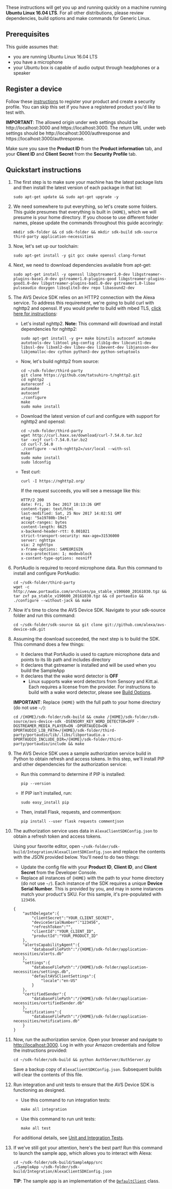 
These instructions will get you up and running quickly on a machine running **Ubuntu Linux 16.04 LTS**. For all other distributions, please review dependencies, build options and make commands for Generic Linux.  

## Prerequisites  
This guide assumes that:

* you are running Ubuntu Linux 16.04 LTS  
* you have a microphone
* your Ubuntu box is capable of audio output through headphones or a speaker  

## Register a device
Follow these [instructions](https://github.com/alexa/alexa-avs-sample-app/wiki/Create-Security-Profile) to register your product and create a security profile. You can skip this set if you have a registered product you'd like to test with.

**IMPORTANT**: The allowed origin under web settings should be http://localhost:3000 and https://localhost:3000. The return URL under web settings should be http://localhost:3000/authresponse and https://localhost:3000/authresponse.

Make sure you save the **Product ID** from the **Product information** tab, and your **Client ID** and **Client Secret** from the **Security Profile** tab.

## Quickstart instructions

1. The first step is to make sure your machine has the latest package lists and then install the latest version of each package in that list:
   ```
   sudo apt-get update && sudo apt-get upgrade -y
   ```
2. We need somewhere to put everything, so let's create some folders. This guide presumes that everything is built in `{HOME}`, which we will presume is your home directory. If you choose to use different folder names, please update the commands throughout this guide accoringly:
   ```
   mkdir sdk-folder && cd sdk-folder && mkdir sdk-build sdk-source third-party application-necessities
   ```  
3. Now, let's set up our toolchain:  
   ```
   sudo apt-get install -y git gcc cmake openssl clang-format
   ```
4. Next, we need to download dependencies available from apt-get:
   ```
   sudo apt-get install -y openssl libgstreamer1.0-dev libgstreamer-plugins-base1.0-dev gstreamer1.0-plugins-good libgstreamer-plugins-good1.0-dev libgstreamer-plugins-bad1.0-dev gstreamer1.0-libav pulseaudio doxygen libsqlite3-dev repo libasound2-dev
   ```  
5. The AVS Device SDK relies on an HTTP2 connection with the Alexa service. To address this requirement, we're going to build curl with nghttp2 and openssl. If you would prefer to build with mbed TLS, [click here for instructions](https://github.com/alexa/avs-device-sdk/wiki/Build-libcurl-with-mbed-TLS-and-nghttp2):
   * Let's install nghttp2. **Note:** This command will download and install dependencies for nghttp2:  
     ```
     sudo apt-get install -y g++ make binutils autoconf automake autotools-dev libtool pkg-config zlib1g-dev libcunit1-dev libssl-dev libxml2-dev libev-dev libevent-dev libjansson-dev libjemalloc-dev cython python3-dev python-setuptools  
     ```
   * Now, let's build nghttp2 from source:
     ```
     cd ~/sdk-folder/third-party
     git clone https://github.com/tatsuhiro-t/nghttp2.git
     cd nghttp2
     autoreconf -i
     automake
     autoconf
     ./configure
     make
     sudo make install
     ```
   * Download the latest version of curl and configure with support for nghttp2 and openssl:
     ```
     cd ~/sdk-folder/third-party
     wget http://curl.haxx.se/download/curl-7.54.0.tar.bz2
     tar -xvjf curl-7.54.0.tar.bz2
     cd curl-7.54.0
     ./configure --with-nghttp2=/usr/local --with-ssl
     make
     sudo make install
     sudo ldconfig     
     ```

   * Test curl:
     ```
     curl -I https://nghttp2.org/
     ```
     If the request succeeds, you will see a message like this:  
     ```
     HTTP/2 200
     date: Fri, 15 Dec 2017 18:13:26 GMT
     content-type: text/html
     last-modified: Sat, 25 Nov 2017 14:02:51 GMT
     etag: "5a19780b-19e1"
     accept-ranges: bytes
     content-length: 6625
     x-backend-header-rtt: 0.001021
     strict-transport-security: max-age=31536000
     server: nghttpx
     via: 2 nghttpx
     x-frame-options: SAMEORIGIN
     x-xss-protection: 1; mode=block
     x-content-type-options: nosniff
     ```
6. PortAudio is required to record microphone data. Run this command to install and configure PortAudio:  
   ```
   cd ~/sdk-folder/third-party
   wget -c http://www.portaudio.com/archives/pa_stable_v190600_20161030.tgz && tar zxf pa_stable_v190600_20161030.tgz && cd portaudio && ./configure --without-jack && make  
   ```
7. Now it's time to clone the AVS Device SDK. Navigate to your sdk-source folder and run this command:  
   ```
   cd ~/sdk-folder/sdk-source && git clone git://github.com/alexa/avs-device-sdk.git
   ```
8. Assuming the download succeeded, the next step is to build the SDK. This command does a few things:  
   * It declares that PortAudio is used to capture microphone data and points to its lib path and includes directory
   * It declares that gstreamer is installed and will be used when you build the SampleApp
   * It declares that the wake word detector is **OFF**  
     * Linux supports wake word detectors from Sensory and Kitt.ai. Each requires a license from the provider. For instructions to build with a wake word detector, please see [Build Options](https://github.com/alexa/avs-device-sdk/wiki/Build-Options).  

   **IMPORTANT**: Replace `{HOME}` with the full path to your home directory (do not use `~/`):  
   ```
   cd /{HOME}/sdk-folder/sdk-build && cmake /{HOME}/sdk-folder/sdk-source/avs-device-sdk -DSENSORY_KEY_WORD_DETECTOR=OFF -DGSTREAMER_MEDIA_PLAYER=ON -DPORTAUDIO=ON -DPORTAUDIO_LIB_PATH=/{HOME}/sdk-folder/third-party/portaudio/lib/.libs/libportaudio.a -DPORTAUDIO_INCLUDE_DIR=/{HOME}/sdk-folder/third-party/portaudio/include && make
   ```   
9. The AVS Device SDK uses a sample authorization service build in Python to obtain refresh and access tokens. In this step, we'll install PIP and other dependencies for the authorization service:  
   * Run this command to determine if PIP is installed:  
      ```
      pip --version
      ```
   * If PIP isn't installed, run:   
      ```
      sudo easy_install pip
      ```
   * Then, install Flask, requests, and commentjson:
      ```
      pip install --user flask requests commentjson
      ```
10. The authorization service uses data in `AlexaClientSDKConfig.json` to obtain a refresh token and access tokens.  

    Using your favorite editor, open `~/sdk-folder/sdk-build/Integration/AlexaClientSDKConfig.json` and replace the contents with the JSON provided below. You'll need to do two things:
      * Update the config file with your **Product ID**, **Client ID**, and **Client Secret** from the Developer Console.
      * Replace all instances of `{HOME}` with the path to your home directory (do not use `~/`).
    Each instance of the SDK requires a unique **Device Serial Number**. This is provided by you, and may in some instances match your product's SKU. For this sample, it's pre-populated with `123456`.  
    ```
    {
        "authDelegate":{
            "clientSecret":"YOUR_CLIENT_SECRET",
            "deviceSerialNumber":"123456",
            "refreshToken":"",
            "clientId":"YOUR_CLIENT_ID",
            "productId":"YOUR_PRODUCT_ID"
        },
        "alertsCapabilityAgent":{
            "databaseFilePath":"/{HOME}/sdk-folder/application-necessities/alerts.db"
        },
        "settings":{
            "databaseFilePath":"/{HOME}/sdk-folder/application-necessities/settings.db",
            "defaultAVSClientSettings":{
                "locale":"en-US"
            }
        },
        "certifiedSender":{
            "databaseFilePath":"/{HOME}/sdk-folder/application-necessities/certifiedSender.db"
        },
        "notifications":{
            "databaseFilePath":"/{HOME}/sdk-folder/application-necessities/notifications.db"
        }
    }
    ```

11. Now, run the authorization service. Open your browser and navigate to [http://localhost:3000](http://localhost:3000). Log in with your Amazon credentials and follow the instructions provided:
    ```
    cd ~/sdk-folder/sdk-build && python AuthServer/AuthServer.py
    ```  

    Save a backup copy of `AlexaClientSDKConfig.json`. Subsequent builds will clear the contents of this file.

12. Run integration and unit tests to ensure that the AVS Device SDK is functioning as designed.
    * Use this command to run integration tests:
       ```
      make all integration
       ```
    * Use this command to run unit tests:  
       ```
       make all test
       ```
    For additional details, see [Unit and Integration Tests](https://github.com/alexa/avs-device-sdk/wiki/Unit-and-Integration-Tests).  

13. If we've still got your attention, here's the best part! Run this command to launch the sample app, which allows you to interact with Alexa:  
    ```
    cd ~/sdk-folder/sdk-build/SampleApp/src
    ./SampleApp ~/sdk-folder/sdk-build/Integration/AlexaClientSDKConfig.json
    ```
    **TIP**: The sample app is an implementation of the [`DefaultClient`](https://github.com/alexa/avs-device-sdk/blob/1b712a1e978dc3fc6b5f4d31d95e6b3741e47f2a/ApplicationUtilities/DefaultClient/src/DefaultClient.cpp) class.  

